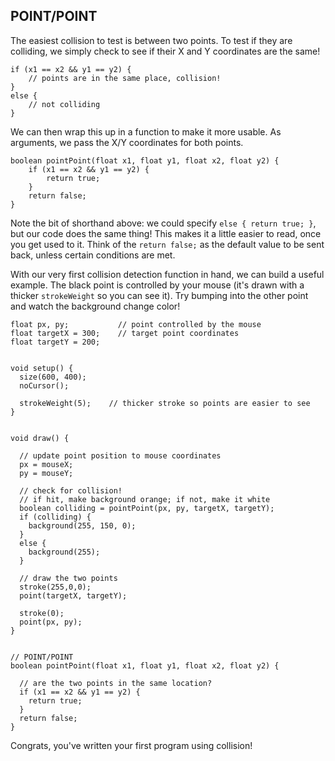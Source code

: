 ## POINT/POINT
The easiest collision to test is between two points. To test if they are colliding, we simply check to see if their X and Y coordinates are the same!

    if (x1 == x2 && y1 == y2) {
    	// points are in the same place, collision!
    }
    else {
    	// not colliding
    }

We can then wrap this up in a function to make it more usable. As arguments, we pass the X/Y coordinates for both points.

    boolean pointPoint(float x1, float y1, float x2, float y2) {
    	if (x1 == x2 && y1 == y2) {
    		return true;
    	}
    	return false;
    }

Note the bit of shorthand above: we could specify `else { return true; }`, but our code does the same thing! This makes it a little easier to read, once you get used to it. Think of the `return false;` as the default value to be sent back, unless certain conditions are met.

With our very first collision detection function in hand, we can build a useful example. The black point is controlled by your mouse (it's drawn with a thicker `strokeWeight` so you can see it). Try bumping into the other point and watch the background change color!

    float px, py;           // point controlled by the mouse
    float targetX = 300;    // target point coordinates
    float targetY = 200;


    void setup() {
      size(600, 400);
      noCursor();
      
      strokeWeight(5);    // thicker stroke so points are easier to see
    }


    void draw() {

      // update point position to mouse coordinates
      px = mouseX;
      py = mouseY;

      // check for collision!
      // if hit, make background orange; if not, make it white
      boolean colliding = pointPoint(px, py, targetX, targetY);
      if (colliding) {
        background(255, 150, 0);
      } 
      else {
        background(255);
      }

      // draw the two points
      stroke(255,0,0);
      point(targetX, targetY);
      
      stroke(0);
      point(px, py);
    }


    // POINT/POINT
    boolean pointPoint(float x1, float y1, float x2, float y2) {
      
      // are the two points in the same location?
      if (x1 == x2 && y1 == y2) {
        return true;
      }
      return false;
    }

Congrats, you've written your first program using collision!